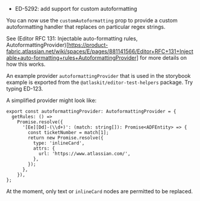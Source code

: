 - ED-5292: add support for custom autoformatting

You can now use the `customAutoformatting` prop to provide a custom autoformatting handler that replaces on particular regex strings.

See (Editor RFC 131: Injectable auto-formatting rules, AutoformattingProvider)[https://product-fabric.atlassian.net/wiki/spaces/E/pages/881141566/Editor+RFC+131+Injectable+auto-formatting+rules+AutoformattingProvider] for more details on how this works.

An example provider `autoformattingProvider` that is used in the storybook example is exported from the `@atlaskit/editor-test-helpers` package. Try typing ED-123.

A simplified provider might look like:

    export const autoformattingProvider: AutoformattingProvider = {
      getRules: () =>
        Promise.resolve({
          '[Ee][Dd]-(\\d+)': (match: string[]): Promise<ADFEntity> => {
            const ticketNumber = match[1];
            return new Promise.resolve({
              type: 'inlineCard',
              attrs: {
                url: 'https://www.atlassian.com/',
              },
            });
          },
        }),
    };

At the moment, only text or `inlineCard` nodes are permitted to be replaced.
